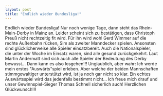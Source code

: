 ```yaml
---
layout: post
title: "Endlich wieder Bundesliga!"
---
```


Endlich wieder Bundesliga! Nur noch wenige Tage, dann steht das Rhein-Main-Derby in Mainz an. Leider scheint sich zu bestätigen, dass Christoph Preuß nicht rechtzeitig fit wird. Für ihn wird wohl Gerd Wimmer auf die rechte Außenbahn rücken, Sim als zweiter Manndecker spielen. Ansonsten sind glücklicherweise alle Spieler einsatzbereit. Auch die Nationalspieler, die unter der Woche im Einsatz waren, sind alle gesund zurückgekehrt. Laut Martin Andermatt sind sich auch alle Spieler der Bedeutung des Derby bewusst... Dann kann es also losgehen!!! Unglaublich, aber wahr: Ich werde mein erstes "Auswärts"spiel erleben. Aber welche der beiden Mannschaften stimmgewaltiger unterstützt wird, ist ja noch gar nicht so klar. Ein echtes Auswärtsspiel wird das jedenfalls bestimmt nicht... Ich freue mich drauf und unser Gewinnspiel-Sieger Thomas Schnell sicherlich auch! Herzlichen Glückwunsch!!!
